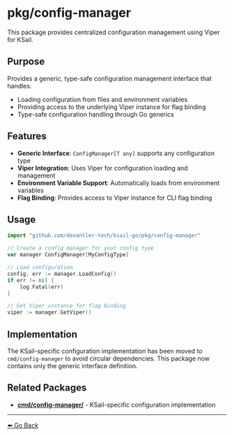 # pkg/config-manager

This package provides centralized configuration management using Viper for KSail.

## Purpose

Provides a generic, type-safe configuration management interface that handles:

- Loading configuration from files and environment variables
- Providing access to the underlying Viper instance for flag binding
- Type-safe configuration handling through Go generics

## Features

- **Generic Interface**: `ConfigManager[T any]` supports any configuration type
- **Viper Integration**: Uses Viper for configuration loading and management
- **Environment Variable Support**: Automatically loads from environment variables
- **Flag Binding**: Provides access to Viper instance for CLI flag binding

## Usage

```go
import "github.com/devantler-tech/ksail-go/pkg/config-manager"

// Create a config manager for your config type
var manager ConfigManager[MyConfigType]

// Load configuration
config, err := manager.LoadConfig()
if err != nil {
    log.Fatal(err)
}

// Get Viper instance for flag binding
viper := manager.GetViper()
```

## Implementation

The KSail-specific configuration implementation has been moved to `cmd/config-manager` to avoid circular dependencies. This package now contains only the generic interface definition.

## Related Packages

- **[cmd/config-manager/](../../cmd/config-manager/README.md)** - KSail-specific configuration implementation

---

[⬅️ Go Back](../README.md)
